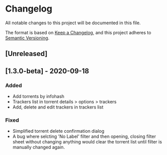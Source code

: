 # Changelog
All notable changes to this project will be documented in this file.

The format is based on [Keep a Changelog](https://keepachangelog.com/en/1.0.0/),
and this project adheres to [Semantic Versioning](https://semver.org/spec/v2.0.0.html).

## [Unreleased]

## [1.3.0-beta] - 2020-09-18
### Added
- Add torrents by infohash
- Trackers list in torrent details > options > trackers
- Add, delete and edit trackers in trackers list

### Fixed
- Simplified torrent delete confirmation dialog
- A bug where selcting 'No Label' filter and then opening, closing filter sheet without changing anything
would clear the torrent list until filter is manually changed again.

